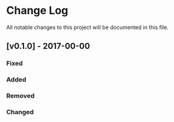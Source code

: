 Change Log
==========

All notable changes to this project will be documented in this file.

[v0.1.0] - 2017-00-00
---------------------

### Fixed

### Added

### Removed

### Changed
